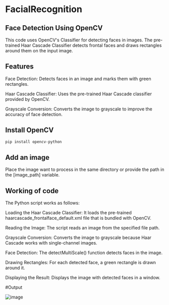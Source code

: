 # FacialRecognition
## Face Detection Using OpenCV
This code uses OpenCV's  Classifier for detecting faces in images. The pre-trained Haar Cascade Classifier detects frontal faces and draws rectangles around them on the input image.

## Features
Face Detection: Detects faces in an image and marks them with green rectangles.

Haar Cascade Classifier: Uses the pre-trained Haar Cascade classifier provided by OpenCV.

Grayscale Conversion: Converts the image to grayscale to improve the accuracy of face detection.

## Install OpenCV

```bash
pip install opencv-python
```

## Add an image
Place the image want to process in the same directory or provide the path in the [image_path] variable.

## Working of code
The Python script works as follows:

Loading the Haar Cascade Classifier: It loads the pre-trained haarcascade_frontalface_default.xml file that is bundled with OpenCV.

Reading the Image: The script reads an image from the specified file path.

Grayscale Conversion: Converts the image to grayscale because Haar Cascade works with single-channel images.

Face Detection: The detectMultiScale() function detects faces in the image.

Drawing Rectangles: For each detected face, a green rectangle is drawn around it.

Displaying the Result: Displays the image with detected faces in a window.

#Output

![image](https://github.com/user-attachments/assets/62465ebb-942b-41d2-8195-8dba9110d84e)

